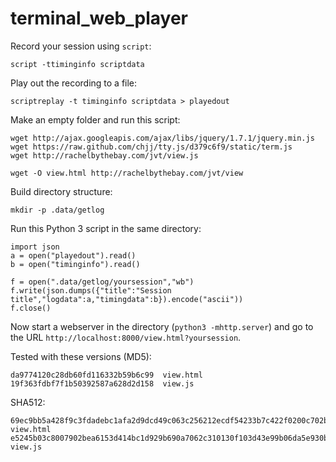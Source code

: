 terminal_web_player
===================

Record your session using `script`:

    script -ttiminginfo scriptdata
    
Play out the recording to a file:

    scriptreplay -t timinginfo scriptdata > playedout

Make an empty folder and run this script:
 
    wget http://ajax.googleapis.com/ajax/libs/jquery/1.7.1/jquery.min.js
    wget https://raw.github.com/chjj/tty.js/d379c6f9/static/term.js
    wget http://rachelbythebay.com/jvt/view.js

    wget -O view.html http://rachelbythebay.com/jvt/view
    
Build directory structure:

    mkdir -p .data/getlog
    
Run this Python 3 script in the same directory:

    import json
    a = open("playedout").read()
    b = open("timinginfo").read()

    f = open(".data/getlog/yoursession","wb")
    f.write(json.dumps({"title":"Session title","logdata":a,"timingdata":b}).encode("ascii"))
    f.close()
    
Now start a webserver in the directory (`python3 -mhttp.server`) and go to the URL `http://localhost:8000/view.html?yoursession`.

Tested with these versions (MD5):

    da9774120c28db60fd116332b59b6c99  view.html
    19f363fdbf7f1b50392587a628d2d158  view.js
    
SHA512:

    69ec9bb5a428f9c3fdadebc1afa2d9dcd49c063c256212ecdf54233b7c422f0200c702bc80c7f5d01b8c16d91448c079e76af73248b6fec433a2c503aa3efa05  view.html
    e5245b03c8007902bea6153d414bc1d929b690a7062c310130f103d43e99b06da5e930b637fb874a50509f1774808b030f5fecaaa6532a94b5057098abaffd96  view.js
